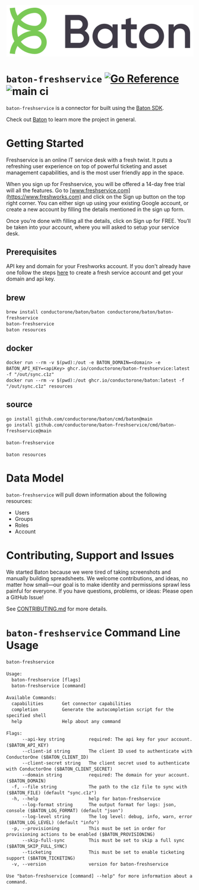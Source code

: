 ![Baton Logo](./docs/images/baton-logo.png)

# `baton-freshservice` [![Go Reference](https://pkg.go.dev/badge/github.com/conductorone/baton-freshservice.svg)](https://pkg.go.dev/github.com/conductorone/baton-freshservice) ![main ci](https://github.com/conductorone/baton-freshservice/actions/workflows/main.yaml/badge.svg)

`baton-freshservice` is a connector for built using the [Baton SDK](https://github.com/conductorone/baton-sdk).

Check out [Baton](https://github.com/conductorone/baton) to learn more the project in general.

# Getting Started

Freshservice is an online IT service desk with a fresh twist. It puts a refreshing user experience on  top of powerful ticketing and asset management capabilities, and is the most user friendly app in the space. 

When you sign up for Freshservice, you will be offered a 14-day free trial will all the features. Go to [www.freshservice.com](https://www.freshworks.com) and click on the Sign up button on the top right corner. You can either sign up using your existing Google account, or create a new account by filling the details mentioned in the sign up form. 

Once you’re done with filling all the details, click on Sign up for FREE. You’ll be taken into your account, where you will asked to setup your service desk. 

## Prerequisites

API key and domain for your Freshworks account. If you don't already have one follow the steps [here](https://support.freshservice.com/support/solutions/articles/232987-setting-up-your-freshservice-account) to create a fresh service account and get your domain and api key. 

## brew

```
brew install conductorone/baton/baton conductorone/baton/baton-freshservice
baton-freshservice
baton resources
```

## docker

```
docker run --rm -v $(pwd):/out -e BATON_DOMAIN=<domain> -e BATON_API_KEY=<apiKey> ghcr.io/conductorone/baton-freshservice:latest -f "/out/sync.c1z"
docker run --rm -v $(pwd):/out ghcr.io/conductorone/baton:latest -f "/out/sync.c1z" resources
```

## source

```
go install github.com/conductorone/baton/cmd/baton@main
go install github.com/conductorone/baton-freshservice/cmd/baton-freshservice@main

baton-freshservice

baton resources
```

# Data Model

`baton-freshservice` will pull down information about the following resources:
- Users
- Groups
- Roles
- Account

# Contributing, Support and Issues

We started Baton because we were tired of taking screenshots and manually
building spreadsheets. We welcome contributions, and ideas, no matter how
small&mdash;our goal is to make identity and permissions sprawl less painful for
everyone. If you have questions, problems, or ideas: Please open a GitHub Issue!

See [CONTRIBUTING.md](https://github.com/ConductorOne/baton/blob/main/CONTRIBUTING.md) for more details.

# `baton-freshservice` Command Line Usage

```
baton-freshservice

Usage:
  baton-freshservice [flags]
  baton-freshservice [command]

Available Commands:
  capabilities       Get connector capabilities
  completion         Generate the autocompletion script for the specified shell
  help               Help about any command

Flags:
      --api-key string         required: The api key for your account. ($BATON_API_KEY)
      --client-id string       The client ID used to authenticate with ConductorOne ($BATON_CLIENT_ID)
      --client-secret string   The client secret used to authenticate with ConductorOne ($BATON_CLIENT_SECRET)
      --domain string          required: The domain for your account. ($BATON_DOMAIN)
  -f, --file string            The path to the c1z file to sync with ($BATON_FILE) (default "sync.c1z")
  -h, --help                   help for baton-freshservice
      --log-format string      The output format for logs: json, console ($BATON_LOG_FORMAT) (default "json")
      --log-level string       The log level: debug, info, warn, error ($BATON_LOG_LEVEL) (default "info")
  -p, --provisioning           This must be set in order for provisioning actions to be enabled ($BATON_PROVISIONING)
      --skip-full-sync         This must be set to skip a full sync ($BATON_SKIP_FULL_SYNC)
      --ticketing              This must be set to enable ticketing support ($BATON_TICKETING)
  -v, --version                version for baton-freshservice

Use "baton-freshservice [command] --help" for more information about a command.
```
